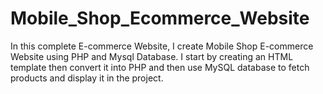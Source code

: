 # Mobile_Shop_Ecommerce_Website
In this complete E-commerce Website, I create Mobile Shop E-commerce Website using PHP and Mysql Database. I start by creating an HTML template then convert it into PHP and then use MySQL database to fetch products and display it in the project.
